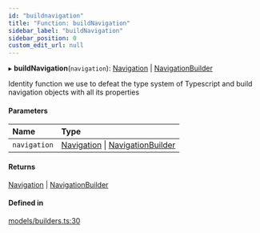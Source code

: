 ```yaml
---
id: "buildnavigation"
title: "Function: buildNavigation"
sidebar_label: "buildNavigation"
sidebar_position: 0
custom_edit_url: null
---
```


▸ **buildNavigation**(`navigation`): [Navigation](../interfaces/navigation.md) \| [NavigationBuilder](../types/navigationbuilder.md)

Identity function we use to defeat the type system of Typescript and build
navigation objects with all its properties

#### Parameters

| Name | Type |
| :------ | :------ |
| `navigation` | [Navigation](../interfaces/navigation.md) \| [NavigationBuilder](../types/navigationbuilder.md) |

#### Returns

[Navigation](../interfaces/navigation.md) \| [NavigationBuilder](../types/navigationbuilder.md)

#### Defined in

[models/builders.ts:30](https://github.com/Camberi/firecms/blob/42dd384/src/models/builders.ts#L30)
